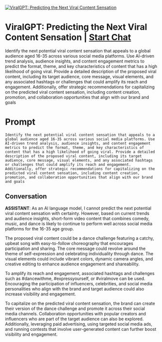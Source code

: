 
[![ViralGPT: Predicting the Next Viral Content Sensation](https://flow-prompt-covers.s3.us-west-1.amazonaws.com/icon/cute/cute_6.png)](https://gptcall.net/chat.html?data=%7B%22contact%22%3A%7B%22id%22%3A%22Y4bpHFcBV3RcV-NJKjGKx%22%2C%22flow%22%3Atrue%7D%7D)
# ViralGPT: Predicting the Next Viral Content Sensation | [Start Chat](https://gptcall.net/chat.html?data=%7B%22contact%22%3A%7B%22id%22%3A%22Y4bpHFcBV3RcV-NJKjGKx%22%2C%22flow%22%3Atrue%7D%7D)
Identify the next potential viral content sensation that appeals to a global audience aged 16-35 across various social media platforms. Use AI-driven trend analysis, audience insights, and content engagement metrics to predict the format, theme, and key characteristics of content that has a high likelihood of going viral. Provide a detailed description of the proposed viral content, including its target audience, core message, visual elements, and any associated hashtags or challenges that could amplify its reach and engagement. Additionally, offer strategic recommendations for capitalizing on the predicted viral content sensation, including content creation, promotion, and collaboration opportunities that align with our brand and goals

# Prompt

```
Identify the next potential viral content sensation that appeals to a global audience aged 16-35 across various social media platforms. Use AI-driven trend analysis, audience insights, and content engagement metrics to predict the format, theme, and key characteristics of content that has a high likelihood of going viral. Provide a detailed description of the proposed viral content, including its target audience, core message, visual elements, and any associated hashtags or challenges that could amplify its reach and engagement. Additionally, offer strategic recommendations for capitalizing on the predicted viral content sensation, including content creation, promotion, and collaboration opportunities that align with our brand and goals
```

## Conversation

**ASSISTANT**: As an AI language model, I cannot predict the next potential viral content sensation with certainty. However, based on current trends and audience insights, short-form video content that combines comedy, music, and dance is likely to continue to perform well across social media platforms for the 16-35 age group.



The proposed viral content could be a dance challenge featuring a catchy, upbeat song with easy-to-follow choreography that encourages participation and sharing. The core message could revolve around the theme of self-expression and celebrating individuality through dance. The visual elements could include vibrant colors, dynamic camera angles, and creative editing to enhance audience engagement and shareability.



To amplify its reach and engagement, associated hashtags and challenges such as #dancewithme, #expressyourself, or #viralmove can be used. Encouraging the participation of influencers, celebrities, and social media personalities who align with the brand and target audience could also increase visibility and engagement.



To capitalize on the predicted viral content sensation, the brand can create their version of the dance challenge and promote it across their social media channels. Collaboration opportunities with popular creators and influencers who are part of the target audience can also be explored. Additionally, leveraging paid advertising, using targeted social media ads, and running contests that involve user-generated content can further boost visibility and engagement.


